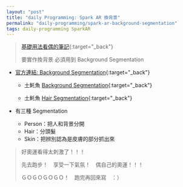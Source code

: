 ```yaml
---
layout: "post"
title: "daily Programming: Spark AR 換背景"
permalink: "daily-programming/spark-ar-background-segmentation"
tags: daily-programming SparkAR
---
```


> [基礎用法看偶的筆記](https://yuting3656.github.io/yutingblog/daily-programming/spark-ar){:target="\_back"}
>
> 要實作換背景 必須用到 Background Segmentation

- [官方連結: Background Segmentation](https://sparkar.facebook.com/ar-studio/learn/articles/people-tracking/background-segmentation/#optimization){:target="\_back"}

  - 土魠魚 [Background Segmentation](https://sparkar.facebook.com/ar-studio/learn/tutorials/replacing-the-background){:target="\_back"}

  - 土魠魚 [Hair Segmentation](https://sparkar.facebook.com/ar-studio/learn/tutorials/hair-segmentation#Adding-interactivity){:target="\_back"}

- 有三種 Segmentation
  - Person：把人和背景分開
  - Hair：分頭髮
  - Skin：把辨別認為是皮膚的部分抓出來

> 好奧運看得太刺激了！！！
>
> 先去跑步！　享受一下氣氛！　偶自己的奧運！！！
>
> ＧＯＧＯＧＯＧＯ！　跑完再回來寫　：）
